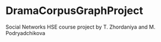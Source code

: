 # DramaCorpusGraphProject
Social Networks HSE course project by T. Zhordaniya and M. Podryadchikova




